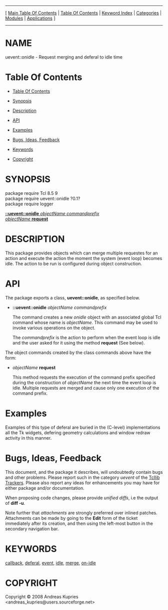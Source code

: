 
[//000000001]: # (uevent::onidle \- User events)
[//000000002]: # (Generated from file 'uevent\_onidle\.man' by tcllib/doctools with format 'markdown')
[//000000003]: # (Copyright &copy; 2008 Andreas Kupries <andreas\_kupries@users\.sourceforge\.net>)
[//000000004]: # (uevent::onidle\(n\) 0\.1 tcllib "User events")

<hr> [ <a href="../../../../toc.md">Main Table Of Contents</a> &#124; <a
href="../../../toc.md">Table Of Contents</a> &#124; <a
href="../../../../index.md">Keyword Index</a> &#124; <a
href="../../../../toc0.md">Categories</a> &#124; <a
href="../../../../toc1.md">Modules</a> &#124; <a
href="../../../../toc2.md">Applications</a> ] <hr>

# NAME

uevent::onidle \- Request merging and deferal to idle time

# <a name='toc'></a>Table Of Contents

  - [Table Of Contents](#toc)

  - [Synopsis](#synopsis)

  - [Description](#section1)

  - [API](#section2)

  - [Examples](#section3)

  - [Bugs, Ideas, Feedback](#section4)

  - [Keywords](#keywords)

  - [Copyright](#copyright)

# <a name='synopsis'></a>SYNOPSIS

package require Tcl 8\.5 9  
package require uevent::onidle ?0\.1?  
package require logger  

[__::uevent::onidle__ *objectName* *commandprefix*](#1)  
[*objectName* __request__](#2)  

# <a name='description'></a>DESCRIPTION

This package provides objects which can merge multiple requestes for an action
and execute the action the moment the system \(event loop\) becomes idle\. The
action to be run is configured during object construction\.

# <a name='section2'></a>API

The package exports a class, __uevent::onidle__, as specified below\.

  - <a name='1'></a>__::uevent::onidle__ *objectName* *commandprefix*

    The command creates a new *onidle* object with an associated global Tcl
    command whose name is *objectName*\. This command may be used to invoke
    various operations on the object\.

    The *commandprefix* is the action to perform when the event loop is idle
    and the user asked for it using the method __request__ \(See below\)\.

The object commands created by the class commands above have the form:

  - <a name='2'></a>*objectName* __request__

    This method requests the execution of the command prefix specified during
    the construction of *objectName* the next time the event loop is idle\.
    Multiple requests are merged and cause only one execution of the command
    prefix\.

# <a name='section3'></a>Examples

Examples of this type of deferal are buried in the \(C\-level\) implementations all
the Tk widgets, defering geometry calculations and window redraw activity in
this manner\.

# <a name='section4'></a>Bugs, Ideas, Feedback

This document, and the package it describes, will undoubtedly contain bugs and
other problems\. Please report such in the category *uevent* of the [Tcllib
Trackers](http://core\.tcl\.tk/tcllib/reportlist)\. Please also report any ideas
for enhancements you may have for either package and/or documentation\.

When proposing code changes, please provide *unified diffs*, i\.e the output of
__diff \-u__\.

Note further that *attachments* are strongly preferred over inlined patches\.
Attachments can be made by going to the __Edit__ form of the ticket
immediately after its creation, and then using the left\-most button in the
secondary navigation bar\.

# <a name='keywords'></a>KEYWORDS

[callback](\.\./\.\./\.\./\.\./index\.md\#callback),
[deferal](\.\./\.\./\.\./\.\./index\.md\#deferal),
[event](\.\./\.\./\.\./\.\./index\.md\#event), [idle](\.\./\.\./\.\./\.\./index\.md\#idle),
[merge](\.\./\.\./\.\./\.\./index\.md\#merge),
[on\-idle](\.\./\.\./\.\./\.\./index\.md\#on\_idle)

# <a name='copyright'></a>COPYRIGHT

Copyright &copy; 2008 Andreas Kupries <andreas\_kupries@users\.sourceforge\.net>
